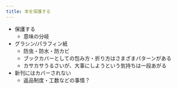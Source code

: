 ```yaml
---
title: 本を保護する
---
```


- 保護する
  - 意味の分岐
- グラシン/パラフィン紙
  - 防虫・防水・防カビ
  - ブックカバーとしての包み方・折り方はさまざまパターンがある
  - カサカサうるさいが、大事にしようという気持ちは一段あがる
- 新刊にはカバーされない
  - 返品制度・工数などの事情？